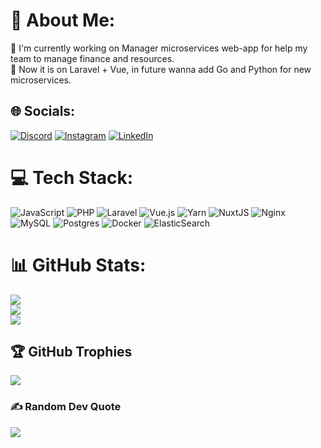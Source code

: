 # 💫 About Me:
🔭 I'm currently working on Manager microservices web-app for help my team to manage finance and resources.<br>🌱 Now it is on Laravel + Vue, in future wanna add Go and Python for new microservices.


## 🌐 Socials:
[![Discord](https://img.shields.io/badge/Discord-%237289DA.svg?logo=discord&logoColor=white)](htttps://discord.gg/shadar#1743) [![Instagram](https://img.shields.io/badge/Instagram-%23E4405F.svg?logo=Instagram&logoColor=white)](https://instagram.com/shadar_) [![LinkedIn](https://img.shields.io/badge/LinkedIn-%230077B5.svg?logo=linkedin&logoColor=white)](https://linkedin.com/in/shadar258) 

# 💻 Tech Stack:
![JavaScript](https://img.shields.io/badge/javascript-%23323330.svg?style=flat&logo=javascript&logoColor=%23F7DF1E) ![PHP](https://img.shields.io/badge/php-%23777BB4.svg?style=flat&logo=php&logoColor=white) ![Laravel](https://img.shields.io/badge/laravel-%23FF2D20.svg?style=flat&logo=laravel&logoColor=white) ![Vue.js](https://img.shields.io/badge/vuejs-%2335495e.svg?style=flat&logo=vuedotjs&logoColor=%234FC08D) ![Yarn](https://img.shields.io/badge/yarn-%232C8EBB.svg?style=flat&logo=yarn&logoColor=white) ![NuxtJS](https://img.shields.io/badge/Nuxt-black?style=flat&logo=nuxt.js&logoColor=white) ![Nginx](https://img.shields.io/badge/nginx-%23009639.svg?style=flat&logo=nginx&logoColor=white) ![MySQL](https://img.shields.io/badge/mysql-%2300f.svg?style=flat&logo=mysql&logoColor=white) ![Postgres](https://img.shields.io/badge/postgres-%23316192.svg?style=flat&logo=postgresql&logoColor=white) ![Docker](https://img.shields.io/badge/docker-%230db7ed.svg?style=flat&logo=docker&logoColor=white) ![ElasticSearch](https://img.shields.io/badge/-ElasticSearch-005571?style=flat&logo=elasticsearch)
# 📊 GitHub Stats:
![](https://github-readme-stats.vercel.app/api?username=shadar147&theme=dracula&hide_border=true&include_all_commits=true&count_private=true)<br/>
![](https://github-readme-streak-stats.herokuapp.com/?user=shadar147&theme=dracula&hide_border=true)<br/>
![](https://github-readme-stats.vercel.app/api/top-langs/?username=shadar147&theme=dracula&hide_border=true&include_all_commits=true&count_private=true&layout=compact)

## 🏆 GitHub Trophies
![](https://github-profile-trophy.vercel.app/?username=shadar147&theme=radical&no-frame=false&no-bg=true&margin-w=4)

### ✍️ Random Dev Quote
![](https://quotes-github-readme.vercel.app/api?type=horizontal&theme=dark)
